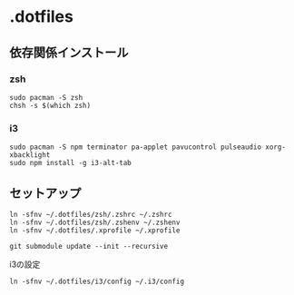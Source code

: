# .dotfiles
## 依存関係インストール
### zsh
```
sudo pacman -S zsh
chsh -s $(which zsh)
```
### i3
```
sudo pacman -S npm terminator pa-applet pavucontrol pulseaudio xorg-xbacklight
sudo npm install -g i3-alt-tab
```

## セットアップ
```
ln -sfnv ~/.dotfiles/zsh/.zshrc ~/.zshrc
ln -sfnv ~/.dotfiles/zsh/.zshenv ~/.zshenv
ln -sfnv ~/.dotfiles/.xprofile ~/.xprofile
```
```
git submodule update --init --recursive
```

i3の設定
```
ln -sfnv ~/.dotfiles/i3/config ~/.i3/config
```
